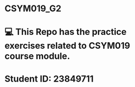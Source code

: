 # CSYM019_G2
# 💻 This Repo has the practice exercises related to CSYM019 course module.
# Student ID: 23849711
